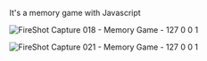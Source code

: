 
It's a memory game with Javascript 

![FireShot Capture 018 - Memory Game - 127 0 0 1](https://github.com/Hadis-jamali/Memory-game/assets/132214893/6235e7bc-27cc-46d3-809c-82b81bf9715a)


![FireShot Capture 021 - Memory Game - 127 0 0 1](https://github.com/Hadis-jamali/Memory-game/assets/132214893/b7a196ba-9f86-4314-95dd-2087d80fedbf)
